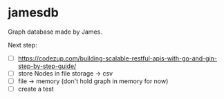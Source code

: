 # jamesdb

Graph database made by James.

Next step:
- [ ] https://codezup.com/building-scalable-restful-apis-with-go-and-gin-step-by-step-guide/
- [ ] store Nodes in file storage -> csv
- [ ] file -> memory (don't hold graph in memory for now)
- [ ] create a test